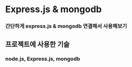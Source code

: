 # Express.js & mongodb
### 간단하게 express.js & mongodb 연결해서 사용해보기
## 프로젝트에 사용한 기술
### node.js, Express.js, mongodb
